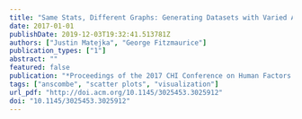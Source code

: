 ```yaml
---
title: "Same Stats, Different Graphs: Generating Datasets with Varied Appearance and Identical Statistics Through Simulated Annealing"
date: 2017-01-01
publishDate: 2019-12-03T19:32:41.513781Z
authors: ["Justin Matejka", "George Fitzmaurice"]
publication_types: ["1"]
abstract: ""
featured: false
publication: "*Proceedings of the 2017 CHI Conference on Human Factors in Computing Systems*"
tags: ["anscombe", "scatter plots", "visualization"]
url_pdf: "http://doi.acm.org/10.1145/3025453.3025912"
doi: "10.1145/3025453.3025912"
---
```


